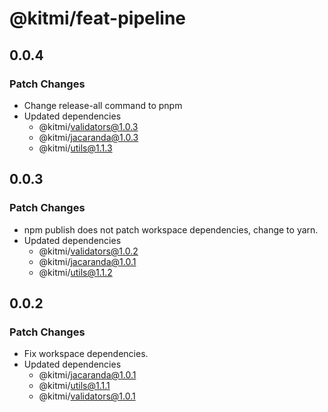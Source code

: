 # @kitmi/feat-pipeline

## 0.0.4

### Patch Changes

-   Change release-all command to pnpm
-   Updated dependencies
    -   @kitmi/validators@1.0.3
    -   @kitmi/jacaranda@1.0.3
    -   @kitmi/utils@1.1.3

## 0.0.3

### Patch Changes

-   npm publish does not patch workspace dependencies, change to yarn.
-   Updated dependencies
    -   @kitmi/validators@1.0.2
    -   @kitmi/jacaranda@1.0.1
    -   @kitmi/utils@1.1.2

## 0.0.2

### Patch Changes

-   Fix workspace dependencies.
-   Updated dependencies
    -   @kitmi/jacaranda@1.0.1
    -   @kitmi/utils@1.1.1
    -   @kitmi/validators@1.0.1
